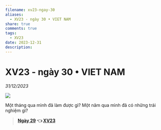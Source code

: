 ```yaml
---
filename: xv23-ngay-30
aliases:
  - XV23 - ngày 30 • VIET NAM
share: true
comments: true
tags:
  - XV23
date: 2023-12-31
description: 
---
```

# XV23 - ngày 30 • VIET NAM  
*31/12/2023*  
  
![](https://i.imgur.com/sIZyrwm.jpeg)  
  
Một tháng qua mình đã làm được gì? Một năm qua mình đã có những trải nghiệm gì?  
  
> **[Ngày 29](./xv23-ngay-29.md) 👈 [XV23](./xuyen-viet-2023.md)**